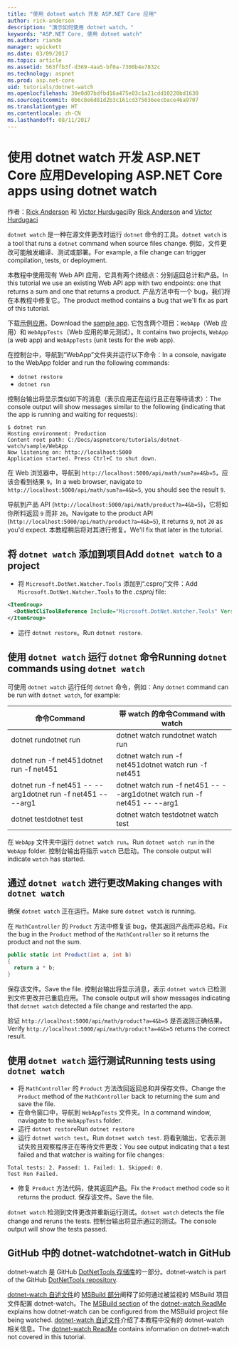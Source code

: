 ```yaml
---
title: "使用 dotnet watch 开发 ASP.NET Core 应用"
author: rick-anderson
description: "演示如何使用 dotnet watch。"
keywords: "ASP.NET Core, 使用 dotnet watch"
ms.author: riande
manager: wpickett
ms.date: 03/09/2017
ms.topic: article
ms.assetid: 563ffb3f-d369-4aa5-bf0a-7300b4e7832c
ms.technology: aspnet
ms.prod: asp.net-core
uid: tutorials/dotnet-watch
ms.openlocfilehash: 30e0d07bdfbd16a475e03c1a21cdd10220bd1630
ms.sourcegitcommit: 0b6c8e6d81d2b3c161cd375036eecbace46a9707
ms.translationtype: HT
ms.contentlocale: zh-CN
ms.lasthandoff: 08/11/2017
---
```

# <a name="developing-aspnet-core-apps-using-dotnet-watch"></a><span data-ttu-id="d3d36-104">使用 dotnet watch 开发 ASP.NET Core 应用</span><span class="sxs-lookup"><span data-stu-id="d3d36-104">Developing ASP.NET Core apps using dotnet watch</span></span>


<span data-ttu-id="d3d36-105">作者：[Rick Anderson](https://twitter.com/RickAndMSFT) 和 [Victor Hurdugaci](https://twitter.com/victorhurdugaci)</span><span class="sxs-lookup"><span data-stu-id="d3d36-105">By [Rick Anderson](https://twitter.com/RickAndMSFT) and [Victor Hurdugaci](https://twitter.com/victorhurdugaci)</span></span>

<span data-ttu-id="d3d36-106">`dotnet watch` 是一种在源文件更改时运行 `dotnet` 命令的工具。</span><span class="sxs-lookup"><span data-stu-id="d3d36-106">`dotnet watch` is a tool that runs a `dotnet` command when source files change.</span></span> <span data-ttu-id="d3d36-107">例如，文件更改可能触发编译、测试或部署。</span><span class="sxs-lookup"><span data-stu-id="d3d36-107">For example, a file change can trigger compilation, tests, or deployment.</span></span>

<span data-ttu-id="d3d36-108">本教程中使用现有 Web API 应用，它具有两个终结点：分别返回总计和产品。</span><span class="sxs-lookup"><span data-stu-id="d3d36-108">In this tutorial we use an existing Web API app with two endpoints: one that returns a sum and one that returns a product.</span></span> <span data-ttu-id="d3d36-109">产品方法中有一个 bug，我们将在本教程中修复它。</span><span class="sxs-lookup"><span data-stu-id="d3d36-109">The product method contains a bug that we'll fix as part of this tutorial.</span></span>

<span data-ttu-id="d3d36-110">下载[示例应用](https://github.com/aspnet/Docs/tree/master/aspnetcore/tutorials/dotnet-watch/sample)。</span><span class="sxs-lookup"><span data-stu-id="d3d36-110">Download the [sample app](https://github.com/aspnet/Docs/tree/master/aspnetcore/tutorials/dotnet-watch/sample).</span></span> <span data-ttu-id="d3d36-111">它包含两个项目：`WebApp`（Web 应用）和 `WebAppTests`（Web 应用的单元测试）。</span><span class="sxs-lookup"><span data-stu-id="d3d36-111">It contains two projects, `WebApp` (a web app) and `WebAppTests` (unit tests for the web app).</span></span>

<span data-ttu-id="d3d36-112">在控制台中，导航到“WebApp”文件夹并运行以下命令：</span><span class="sxs-lookup"><span data-stu-id="d3d36-112">In a console, navigate to the WebApp folder and run the following commands:</span></span>

- `dotnet restore`
- `dotnet run`

<span data-ttu-id="d3d36-113">控制台输出将显示类似如下的消息（表示应用正在运行且正在等待请求）：</span><span class="sxs-lookup"><span data-stu-id="d3d36-113">The console output will show messages similar to the following (indicating that the app is running and waiting for requests):</span></span>

```console
$ dotnet run
Hosting environment: Production
Content root path: C:/Docs/aspnetcore/tutorials/dotnet-watch/sample/WebApp
Now listening on: http://localhost:5000
Application started. Press Ctrl+C to shut down.
```

<span data-ttu-id="d3d36-114">在 Web 浏览器中，导航到 `http://localhost:5000/api/math/sum?a=4&b=5`，应该会看到结果 `9`。</span><span class="sxs-lookup"><span data-stu-id="d3d36-114">In a web browser, navigate to `http://localhost:5000/api/math/sum?a=4&b=5`, you should see the result `9`.</span></span>

<span data-ttu-id="d3d36-115">导航到产品 API (`http://localhost:5000/api/math/product?a=4&b=5`)，它将如你所料返回 `9` 而非 `20`。</span><span class="sxs-lookup"><span data-stu-id="d3d36-115">Navigate to the product API (`http://localhost:5000/api/math/product?a=4&b=5`), it returns `9`, not `20` as you'd expect.</span></span> <span data-ttu-id="d3d36-116">本教程稍后将对其进行修复。</span><span class="sxs-lookup"><span data-stu-id="d3d36-116">We'll fix that later in the tutorial.</span></span>

## <a name="add-dotnet-watch-to-a-project"></a><span data-ttu-id="d3d36-117">将 `dotnet watch` 添加到项目</span><span class="sxs-lookup"><span data-stu-id="d3d36-117">Add `dotnet watch` to a project</span></span>

- <span data-ttu-id="d3d36-118">将 `Microsoft.DotNet.Watcher.Tools` 添加到“.csproj”文件：</span><span class="sxs-lookup"><span data-stu-id="d3d36-118">Add `Microsoft.DotNet.Watcher.Tools` to the *.csproj* file:</span></span>
 ```xml
 <ItemGroup>
   <DotNetCliToolReference Include="Microsoft.DotNet.Watcher.Tools" Version="1.0.0" />
 </ItemGroup> 
 ```

- <span data-ttu-id="d3d36-119">运行 `dotnet restore`。</span><span class="sxs-lookup"><span data-stu-id="d3d36-119">Run `dotnet restore`.</span></span>

## <a name="running-dotnet-commands-using-dotnet-watch"></a><span data-ttu-id="d3d36-120">使用 `dotnet watch` 运行 `dotnet` 命令</span><span class="sxs-lookup"><span data-stu-id="d3d36-120">Running `dotnet` commands using `dotnet watch`</span></span>

<span data-ttu-id="d3d36-121">可使用 `dotnet watch` 运行任何 `dotnet` 命令，例如：</span><span class="sxs-lookup"><span data-stu-id="d3d36-121">Any `dotnet` command can be run with `dotnet watch`, for example:</span></span>

| <span data-ttu-id="d3d36-122">命令</span><span class="sxs-lookup"><span data-stu-id="d3d36-122">Command</span></span> | <span data-ttu-id="d3d36-123">带 watch 的命令</span><span class="sxs-lookup"><span data-stu-id="d3d36-123">Command with watch</span></span> |
| ---- | ----- |
| <span data-ttu-id="d3d36-124">dotnet run</span><span class="sxs-lookup"><span data-stu-id="d3d36-124">dotnet run</span></span> | <span data-ttu-id="d3d36-125">dotnet watch run</span><span class="sxs-lookup"><span data-stu-id="d3d36-125">dotnet watch run</span></span> |
| <span data-ttu-id="d3d36-126">dotnet run -f net451</span><span class="sxs-lookup"><span data-stu-id="d3d36-126">dotnet run -f net451</span></span> | <span data-ttu-id="d3d36-127">dotnet watch run -f net451</span><span class="sxs-lookup"><span data-stu-id="d3d36-127">dotnet watch run -f net451</span></span> |
| <span data-ttu-id="d3d36-128">dotnet run -f net451 -- --arg1</span><span class="sxs-lookup"><span data-stu-id="d3d36-128">dotnet run -f net451 -- --arg1</span></span> | <span data-ttu-id="d3d36-129">dotnet watch run -f net451 -- --arg1</span><span class="sxs-lookup"><span data-stu-id="d3d36-129">dotnet watch run -f net451 -- --arg1</span></span> |
| <span data-ttu-id="d3d36-130">dotnet test</span><span class="sxs-lookup"><span data-stu-id="d3d36-130">dotnet test</span></span> | <span data-ttu-id="d3d36-131">dotnet watch test</span><span class="sxs-lookup"><span data-stu-id="d3d36-131">dotnet watch test</span></span> |

<span data-ttu-id="d3d36-132">在 `WebApp` 文件夹中运行 `dotnet watch run`。</span><span class="sxs-lookup"><span data-stu-id="d3d36-132">Run `dotnet watch run` in the `WebApp` folder.</span></span> <span data-ttu-id="d3d36-133">控制台输出将指示 `watch` 已启动。</span><span class="sxs-lookup"><span data-stu-id="d3d36-133">The console output will indicate `watch` has started.</span></span>

## <a name="making-changes-with-dotnet-watch"></a><span data-ttu-id="d3d36-134">通过 `dotnet watch` 进行更改</span><span class="sxs-lookup"><span data-stu-id="d3d36-134">Making changes with `dotnet watch`</span></span>

<span data-ttu-id="d3d36-135">确保 `dotnet watch` 正在运行。</span><span class="sxs-lookup"><span data-stu-id="d3d36-135">Make sure `dotnet watch` is running.</span></span>

<span data-ttu-id="d3d36-136">在 `MathController` 的 `Product` 方法中修复该 bug，使其返回产品而非总和。</span><span class="sxs-lookup"><span data-stu-id="d3d36-136">Fix the bug in the `Product` method of the `MathController` so it returns the product and not the sum.</span></span>

```csharp
public static int Product(int a, int b)
{
  return a * b;
} 
```

<span data-ttu-id="d3d36-137">保存该文件。</span><span class="sxs-lookup"><span data-stu-id="d3d36-137">Save the file.</span></span> <span data-ttu-id="d3d36-138">控制台输出将显示消息，表示 `dotnet watch` 已检测到文件更改并已重启应用。</span><span class="sxs-lookup"><span data-stu-id="d3d36-138">The console output will show messages indicating that `dotnet watch` detected a file change and restarted the app.</span></span>

<span data-ttu-id="d3d36-139">验证 `http://localhost:5000/api/math/product?a=4&b=5` 是否返回正确结果。</span><span class="sxs-lookup"><span data-stu-id="d3d36-139">Verify `http://localhost:5000/api/math/product?a=4&b=5` returns the correct result.</span></span>

## <a name="running-tests-using-dotnet-watch"></a><span data-ttu-id="d3d36-140">使用 `dotnet watch` 运行测试</span><span class="sxs-lookup"><span data-stu-id="d3d36-140">Running tests using `dotnet watch`</span></span>

- <span data-ttu-id="d3d36-141">将 `MathController` 的 `Product` 方法改回返回总和并保存文件。</span><span class="sxs-lookup"><span data-stu-id="d3d36-141">Change the `Product` method of the `MathController` back to returning the sum and save the file.</span></span>
- <span data-ttu-id="d3d36-142">在命令窗口中，导航到 `WebAppTests` 文件夹。</span><span class="sxs-lookup"><span data-stu-id="d3d36-142">In a command window, naviagate to the `WebAppTests` folder.</span></span>
- <span data-ttu-id="d3d36-143">运行 `dotnet restore`</span><span class="sxs-lookup"><span data-stu-id="d3d36-143">Run `dotnet restore`</span></span>
- <span data-ttu-id="d3d36-144">运行 `dotnet watch test`。</span><span class="sxs-lookup"><span data-stu-id="d3d36-144">Run `dotnet watch test`.</span></span> <span data-ttu-id="d3d36-145">将看到输出，它表示测试失败且观察程序正在等待文件更改：</span><span class="sxs-lookup"><span data-stu-id="d3d36-145">You see output indicating that a test failed and that watcher is waiting for file changes:</span></span>

 ```console
 Total tests: 2. Passed: 1. Failed: 1. Skipped: 0.
 Test Run Failed.
  ```
- <span data-ttu-id="d3d36-146">修复 `Product` 方法代码，使其返回产品。</span><span class="sxs-lookup"><span data-stu-id="d3d36-146">Fix the `Product` method code so it returns the product.</span></span> <span data-ttu-id="d3d36-147">保存该文件。</span><span class="sxs-lookup"><span data-stu-id="d3d36-147">Save the file.</span></span>

<span data-ttu-id="d3d36-148">`dotnet watch` 检测到文件更改并重新运行测试。</span><span class="sxs-lookup"><span data-stu-id="d3d36-148">`dotnet watch` detects the file change and reruns the tests.</span></span> <span data-ttu-id="d3d36-149">控制台输出将显示通过的测试。</span><span class="sxs-lookup"><span data-stu-id="d3d36-149">The console output will show the tests passed.</span></span>

## <a name="dotnet-watch-in-github"></a><span data-ttu-id="d3d36-150">GitHub 中的 dotnet-watch</span><span class="sxs-lookup"><span data-stu-id="d3d36-150">dotnet-watch in GitHub</span></span>

<span data-ttu-id="d3d36-151">dotnet-watch 是 GitHub [DotNetTools 存储库](https://github.com/aspnet/DotNetTools/tree/dev/src/Microsoft.DotNet.Watcher.Tools)的一部分。</span><span class="sxs-lookup"><span data-stu-id="d3d36-151">dotnet-watch is part of the GitHub [DotNetTools repository](https://github.com/aspnet/DotNetTools/tree/dev/src/Microsoft.DotNet.Watcher.Tools).</span></span>

<span data-ttu-id="d3d36-152">[dotnet-watch 自述文件](https://github.com/aspnet/DotNetTools/blob/dev/src/Microsoft.DotNet.Watcher.Tools/README.md)的 [MSBuild 部分](https://github.com/aspnet/DotNetTools/blob/dev/src/Microsoft.DotNet.Watcher.Tools/README.md#msbuild)阐释了如何通过被监视的 MSBuild 项目文件配置 dotnet-watch。</span><span class="sxs-lookup"><span data-stu-id="d3d36-152">The [MSBuild section](https://github.com/aspnet/DotNetTools/blob/dev/src/Microsoft.DotNet.Watcher.Tools/README.md#msbuild) of the [dotnet-watch ReadMe](https://github.com/aspnet/DotNetTools/blob/dev/src/Microsoft.DotNet.Watcher.Tools/README.md) explains how dotnet-watch can be configured from the MSBuild project file being watched.</span></span> <span data-ttu-id="d3d36-153">[dotnet-watch 自述文件](https://github.com/aspnet/DotNetTools/blob/dev/src/Microsoft.DotNet.Watcher.Tools/README.md)介绍了本教程中没有的 dotnet-watch 相关信息。</span><span class="sxs-lookup"><span data-stu-id="d3d36-153">The [dotnet-watch ReadMe](https://github.com/aspnet/DotNetTools/blob/dev/src/Microsoft.DotNet.Watcher.Tools/README.md) contains information on dotnet-watch not covered in this tutorial.</span></span>
